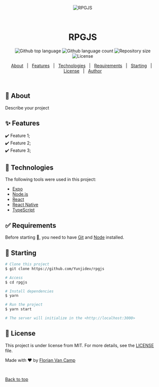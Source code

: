 <div align="center" id="top"> 
  <img src="./.github/app.gif" alt="RPGJS" />

  &#xa0;

  <!-- <a href="https://rpgjs.netlify.app">Demo</a> -->
</div>

<h1 align="center">RPGJS</h1>

<p align="center">
  <img alt="Github top language" src="https://img.shields.io/github/languages/top/Yunjidev/rpgjs?color=56BEB8">

  <img alt="Github language count" src="https://img.shields.io/github/languages/count/Yunjidev/rpgjs?color=56BEB8">

  <img alt="Repository size" src="https://img.shields.io/github/repo-size/Yunjidev/rpgjs?color=56BEB8">

  <img alt="License" src="https://img.shields.io/github/license/Yunjidev/rpgjs?color=56BEB8">

  <!-- <img alt="Github issues" src="https://img.shields.io/github/issues/Yunjidev/rpgjs?color=56BEB8" /> -->

  <!-- <img alt="Github forks" src="https://img.shields.io/github/forks/Yunjidev/rpgjs?color=56BEB8" /> -->

  <!-- <img alt="Github stars" src="https://img.shields.io/github/stars/Yunjidev/rpgjs?color=56BEB8" /> -->
</p>

<!-- Status -->

<!-- <h4 align="center"> 
	🚧  RPGJS 🚀 Under construction...  🚧
</h4> 

<hr> -->

<p align="center">
  <a href="#dart-about">About</a> &#xa0; | &#xa0; 
  <a href="#sparkles-features">Features</a> &#xa0; | &#xa0;
  <a href="#rocket-technologies">Technologies</a> &#xa0; | &#xa0;
  <a href="#white_check_mark-requirements">Requirements</a> &#xa0; | &#xa0;
  <a href="#checkered_flag-starting">Starting</a> &#xa0; | &#xa0;
  <a href="#memo-license">License</a> &#xa0; | &#xa0;
  <a href="https://github.com/Yunjidev" target="_blank">Author</a>
</p>

<br>

## :dart: About ##

Describe your project

## :sparkles: Features ##

:heavy_check_mark: Feature 1;\
:heavy_check_mark: Feature 2;\
:heavy_check_mark: Feature 3;

## :rocket: Technologies ##

The following tools were used in this project:

- [Expo](https://expo.io/)
- [Node.js](https://nodejs.org/en/)
- [React](https://pt-br.reactjs.org/)
- [React Native](https://reactnative.dev/)
- [TypeScript](https://www.typescriptlang.org/)

## :white_check_mark: Requirements ##

Before starting :checkered_flag:, you need to have [Git](https://git-scm.com) and [Node](https://nodejs.org/en/) installed.

## :checkered_flag: Starting ##

```bash
# Clone this project
$ git clone https://github.com/Yunjidev/rpgjs

# Access
$ cd rpgjs

# Install dependencies
$ yarn

# Run the project
$ yarn start

# The server will initialize in the <http://localhost:3000>
```

## :memo: License ##

This project is under license from MIT. For more details, see the [LICENSE](LICENSE.md) file.


Made with :heart: by <a href="https://github.com/Yunjidev" target="_blank">Florian Van Camp</a>

&#xa0;

<a href="#top">Back to top</a>
